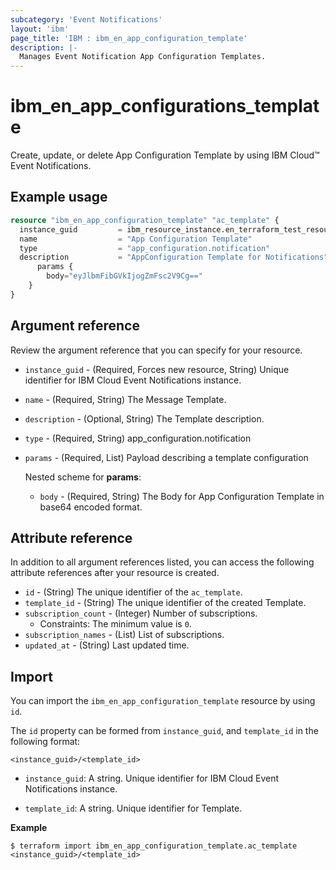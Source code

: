 ```yaml
---
subcategory: 'Event Notifications'
layout: 'ibm'
page_title: 'IBM : ibm_en_app_configuration_template'
description: |-
  Manages Event Notification App Configuration Templates.
---
```


# ibm_en_app_configurations_template

Create, update, or delete App Configuration Template by using IBM Cloud™ Event Notifications.

## Example usage

```terraform
resource "ibm_en_app_configuration_template" "ac_template" {
  instance_guid         = ibm_resource_instance.en_terraform_test_resource.guid
  name                  = "App Configuration Template"
  type                  = "app_configuration.notification"
  description           = "AppConfiguration Template for Notifications"
      params {
        body="eyJlbmFibGVkIjogZmFsc2V9Cg=="
    }
}
```         

## Argument reference

Review the argument reference that you can specify for your resource.

- `instance_guid` - (Required, Forces new resource, String) Unique identifier for IBM Cloud Event Notifications instance.

- `name` - (Required, String) The Message Template.

- `description` - (Optional, String) The Template description.

- `type` - (Required, String) app_configuration.notification

- `params` - (Required, List) Payload describing a template configuration

  Nested scheme for **params**:

  - `body` - (Required, String) The Body for App Configuration Template in base64 encoded format.

## Attribute reference

In addition to all argument references listed, you can access the following attribute references after your resource is created.

- `id` - (String) The unique identifier of the `ac_template`.
- `template_id` - (String) The unique identifier of the created Template.
- `subscription_count` - (Integer) Number of subscriptions.
  - Constraints: The minimum value is `0`.
- `subscription_names` - (List) List of subscriptions.
- `updated_at` - (String) Last updated time.

## Import

You can import the `ibm_en_app_configuration_template` resource by using `id`.

The `id` property can be formed from `instance_guid`, and `template_id` in the following format:

```
<instance_guid>/<template_id>
```

- `instance_guid`: A string. Unique identifier for IBM Cloud Event Notifications instance.

- `template_id`: A string. Unique identifier for Template.

**Example**

```
$ terraform import ibm_en_app_configuration_template.ac_template <instance_guid>/<template_id>
```
